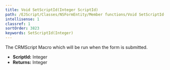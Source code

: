 ```yaml
---
title: Void SetScriptId(Integer ScriptId)
path: /EJScript/Classes/NSFormEntity/Member functions/Void SetScriptId(Integer p_0)
intellisense: 1
classref: 1
sortOrder: 3823
keywords: SetScriptId(Integer)
---
```



The CRMScript Macro which will be run when the form is submitted.



* **ScriptId:** Integer
* **Returns:** Integer


